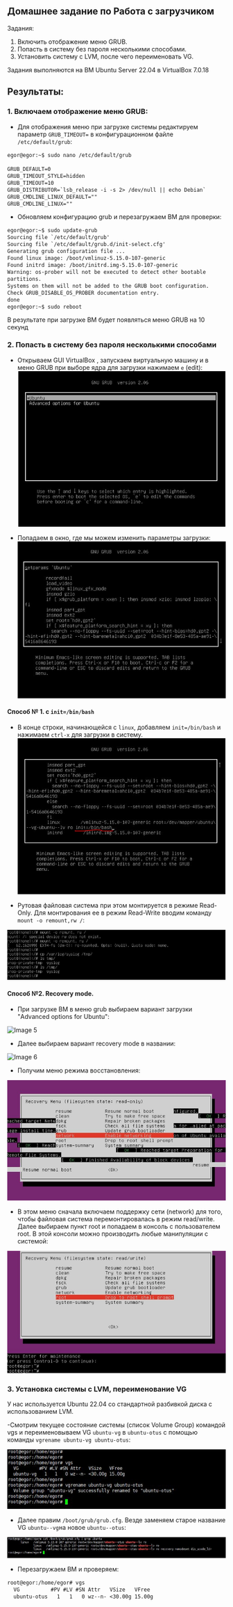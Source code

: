 Домашнее задание по Работа с загрузчиком
-----------------------------------------
Задания:

1. Включить отображение меню GRUB.
2. Попасть в систему без пароля несколькими способами.
3. Установить систему с LVM, после чего переименовать VG.

Задания выполняются на ВМ Ubuntu Server 22.04 в VirtualBox 7.0.18

Результаты:
-----------------------------------------
### 1. Включаем отображение меню GRUB:
 - Для отображения меню при загрузке системы редактируем параметр `GRUB_TIMEOUT=` в конфигурационном файле `/etc/default/grub`:

```
egor@egor:~$ sudo nano /etc/default/grub

GRUB_DEFAULT=0
GRUB_TIMEOUT_STYLE=hidden
GRUB_TIMEOUT=10
GRUB_DISTRIBUTOR=`lsb_release -i -s 2> /dev/null || echo Debian`
GRUB_CMDLINE_LINUX_DEFAULT=""
GRUB_CMDLINE_LINUX=""
```

 - Обновляем конфигурацию grub и перезагружаем ВМ для проверки:
```
egor@egor:~$ sudo update-grub
Sourcing file `/etc/default/grub'
Sourcing file `/etc/default/grub.d/init-select.cfg'
Generating grub configuration file ...
Found linux image: /boot/vmlinuz-5.15.0-107-generic
Found initrd image: /boot/initrd.img-5.15.0-107-generic
Warning: os-prober will not be executed to detect other bootable partitions.
Systems on them will not be added to the GRUB boot configuration.
Check GRUB_DISABLE_OS_PROBER documentation entry.
done
egor@egor:~$ sudo reboot
```
В результате при загрузке ВМ будет появляться меню GRUB на 10 секунд

### 2. Попасть в систему без пароля несколькими способами

- Открываем GUI VirtualBox , запускаем виртуальную машину и в меню GRUB при выборе ядра для загрузки нажимаем `e` (edit):
![Image 1](https://github.com/egorvshch/linux_pro_admin_course/blob/main/homework09/images/grub-menu.JPG)

- Попадаем в окно, где мы можем изменить параметры загрузки:
![Image 2](https://github.com/egorvshch/linux_pro_admin_course/blob/main/homework09/images/grub-edit.JPG)

#### Способ № 1. c `init=/bin/bash`
- В конце строки, начинающейся с `linux`, добавляем `init=/bin/bash` и нажимаем `сtrl-x` для загрузки в систему.
![Image 3](https://github.com/egorvshch/linux_pro_admin_course/blob/main/homework09/images/grub-edit-add.JPG)

- Рутовая файловая система при этом монтируется в режиме Read-Only. Для монтирования ее в режим Read-Write вводим команду `mount -o remount,rw /`:

![Image 4](https://github.com/egorvshch/linux_pro_admin_course/blob/main/homework09/images/remount.JPG)

#### Способ №2. Recovery mode. 
- При загрузке ВМ в меню grub выбираем вариант загрузки "Advanced options for Ubuntu":

![Image 5](https://github.com/egorvshch/linux_pro_admin_course/blob/main/homework09/images/Advanced%20options%E2%80%A6.JPG)

- Далее выбираем вариант recovery mode в названии:

![Image 6](https://github.com/egorvshch/linux_pro_admin_course/blob/main/homework09/images/Advanced%20options%E2%80%A62.JPG)

- Получим меню режима восстановления:

![Image 7](https://github.com/egorvshch/linux_pro_admin_course/blob/main/homework09/images/Network.JPG)

- В этом меню сначала включаем поддержку сети (network) для того, чтобы файловая система перемонтировалась в режим read/write.
Далее выбираем пункт root и попадаем в консоль с пользователем root. В этой консоли можно производить любые манипуляции с системой:

![Image 8](https://github.com/egorvshch/linux_pro_admin_course/blob/main/homework09/images/root.JPG)

### 3. Установка системы с LVM, переименование VG
У нас используется Ubuntu 22.04 со стандартной разбивкой диска с использованием  LVM.

-Смотрим текущее состояние системы (список Volume Group) командой vgs и переименовываем VG `ubuntu-vg` в `ubuntu-otus` с помощью команды `vgrename ubuntu-vg ubuntu-otus`:

![Image 9](https://github.com/egorvshch/linux_pro_admin_course/blob/main/homework09/images/lvm_rename.JPG)

- Далее правим `/boot/grub/grub.cfg`. Везде заменяем старое название VG `ubuntu--vg`на новое `ubuntu--otus`:

![Image 10](https://github.com/egorvshch/linux_pro_admin_course/blob/main/homework09/images/boot_grub.cfg.JPG)

- Перезагружаем ВМ и проверяем:

```
root@egor:/home/egor# vgs
  VG          #PV #LV #SN Attr   VSize   VFree 
  ubuntu-otus   1   1   0 wz--n- <30.00g 15.00g
```
